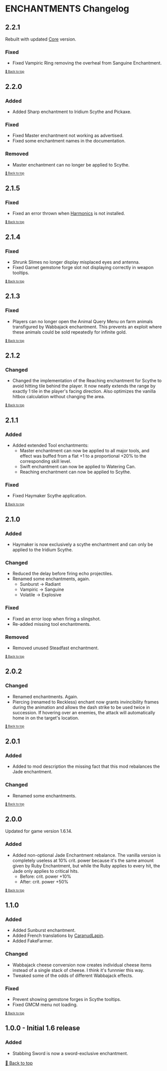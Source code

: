 ﻿# ENCHANTMENTS Changelog

## 2.2.1

Rebuilt with updated [Core](../Core) version.

### Fixed

* Fixed Vampiric Ring removing the overheal from Sanguine Enchantment.

<sup><sup>[🔼 Back to top](#enchantments-changelog)</sup></sup>

## 2.2.0

### Added

* Added Sharp enchantment to Iridium Scythe and Pickaxe.

### Fixed

* Fixed Master enchantment not working as advertised.
* Fixed some enchantment names in the documentation.

### Removed

* Master enchantment can no longer be applied to Scythe.

<sup><sup>[🔼 Back to top](#enchantments-changelog)</sup></sup>

## 2.1.5

### Fixed

* Fixed an error thrown when [Harmonics](../Harmonics) is not installed.

<sup><sup>[🔼 Back to top](#enchantments-changelog)</sup></sup>

## 2.1.4

### Fixed

* Shrunk Slimes no longer display misplaced eyes and antenna.
* Fixed Garnet gemstone forge slot not displaying correctly in weapon tooltips.

<sup><sup>[🔼 Back to top](#enchantments-changelog)</sup></sup>

## 2.1.3

### Fixed

* Players can no longer open the Animal Query Menu on farm animals transfigured by Wabbajack enchantment. This prevents an exploit where these animals could be sold repeatedly for infinite gold. 

<sup><sup>[🔼 Back to top](#enchantments-changelog)</sup></sup>

## 2.1.2

### Changed

* Changed the implementation of the Reaching enchantment for Scythe to avoid hitting tile behind the player. It now neatly extends the range by exactly 1 tile in the player's facing direction. Also optimizes the vanilla hitbox calculation without changing the area.

<sup><sup>[🔼 Back to top](#enchantments-changelog)</sup></sup>

## 2.1.1

### Added

* Added extended Tool enchantments:
  * Master enchantment can now be applied to all major tools, and effect was buffed from a flat +1 to a proportional +20% to the corresponding skill level.
  * Swift enchantment can now be applied to Watering Can.
  * Reaching enchantment can now be applied to Scythe.

### Fixed

* Fixed Haymaker Scythe application.

<sup><sup>[🔼 Back to top](#enchantments-changelog)</sup></sup>

## 2.1.0

### Added

* Haymaker is now exclusively a scythe enchantment and can only be applied to the Iridium Scythe.

### Changed

* Reduced the delay before firing echo projectiles. 
* Renamed some enchantments, again.
    * Sunburst -> Radiant
    * Vampiric -> Sanguine
    * Volatile -> Explosive

### Fixed

* Fixed an error loop when firing a slingshot.
* Re-added missing tool enchantments.

### Removed

* Removed unused Steadfast enchantment.

<sup><sup>[🔼 Back to top](#enchantments-changelog)</sup></sup>

## 2.0.2

### Changed

* Renamed enchantments. Again.
* Piercing (renamed to Reckless) enchant now grants invincibility frames during the animation and allows the dash strike to be used twice in succession. If hovering over an enemies, the attack will automatically home in on the target's location.

<sup><sup>[🔼 Back to top](#enchantments-changelog)</sup></sup>

## 2.0.1

### Added

* Added to mod description the missing fact that this mod rebalances the Jade enchantment.

### Changed

* Renamed some enchantments.

<sup><sup>[🔼 Back to top](#enchantments-changelog)</sup></sup>

## 2.0.0

Updated for game version 1.6.14.

### Added

* Added non-optional Jade Enchantment rebalance. The vanilla version is completely useless at 10% crit. power because it's the same amount given by Ruby Enchantment, but while the Ruby applies to every hit, the Jade only applies to critical hits.
    * Before: crit. power +10%
    * After: crit. power +50%

<sup><sup>[🔼 Back to top](#enchantments-changelog)</sup></sup>

## 1.1.0

### Added

* Added Sunburst enchantment.
* Added French translations by [CaranudLapin](https://github.com/CaranudLapin).
* Added FakeFarmer.

### Changed

* Wabbajack cheese conversion now creates individual cheese items instead of a single stack of cheese. I think it's funnnier this way.
* Tweaked some of the odds of different Wabbajack effects.

### Fixed

* Prevent showing gemstone forges in Scythe tooltips.
* Fixed GMCM menu not loading.

<sup><sup>[🔼 Back to top](#enchantments-changelog)</sup></sup>

## 1.0.0 - Initial 1.6 release

### Added

* Stabbing Sword is now a sword-exclusive enchantment.


[🔼 Back to top](#enchantments-changelog)
